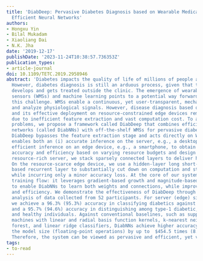 ```yaml
---
title: 'DiabDeep: Pervasive Diabetes Diagnosis based on Wearable Medical Sensors and
  Efficient Neural Networks'
authors:
- Hongxu Yin
- Bilal Mukadam
- Xiaoliang Dai
- N.K. Jha
date: '2019-12-17'
publishDate: '2023-11-24T10:38:57.736353Z'
publication_types:
- article-journal
doi: 10.1109/TETC.2019.2958946
abstract: 'Diabetes impacts the quality of life of millions of people around the globe.
  However, diabetes diagnosis is still an arduous process, given that this disease
  develops and gets treated outside the clinic. The emergence of wearable medical
  sensors (WMSs) and machine learning points to a potential way forward to address
  this challenge. WMSs enable a continuous, yet user-transparent, mechanism to collect
  and analyze physiological signals. However, disease diagnosis based on WMS data
  and its effective deployment on resource-constrained edge devices remain challenging
  due to inefficient feature extraction and vast computation cost. To address these
  problems, we propose a framework called DiabDeep that combines efficient neural
  networks (called DiabNNs) with off-the-shelf WMSs for pervasive diabetes diagnosis.
  DiabDeep bypasses the feature extraction stage and acts directly on WMS data. It
  enables both an (i) accurate inference on the server, e.g., a desktop, and (ii)
  efficient inference on an edge device, e.g., a smartphone, to obtain a balance between
  accuracy and efficiency based on varying resource budgets and design goals. On the
  resource-rich server, we stack sparsely connected layers to deliver high accuracy.
  On the resource-scarce edge device, we use a hidden-layer long short-term memory
  based recurrent layer to substantially cut down on computation and storage costs
  while incurring only a minor accuracy loss. At the core of our system lies a grow-and-prune
  training flow: it leverages gradient-based growth and magnitude-based pruning algorithms
  to enable DiabNNs to learn both weights and connections, while improving accuracy
  and efficiency. We demonstrate the effectiveness of DiabDeep through a detailed
  analysis of data collected from 52 participants. For server (edge) side inference,
  we achieve a 96.3% (95.3%) accuracy in classifying diabetics against healthy individuals,
  and a 95.7% (94.6%) accuracy in distinguishing among type-1 diabetic, type-2 diabetic,
  and healthy individuals. Against conventional baselines, such as support vector
  machines with linear and radial basis function kernels, k-nearest neighbor, random
  forest, and linear ridge classifiers, DiabNNs achieve higher accuracy, while reducing
  the model size (floating-point operations) by up to  $454.5 times (8.9times)$ .
  Therefore, the system can be viewed as pervasive and efficient, yet very accurate.'
tags:
- to-read
---
```

